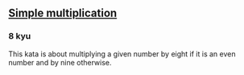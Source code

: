 <h2><a href=https://www.codewars.com/kata/583710ccaa6717322c000105/train/java target="_blank">Simple multiplication</a></h2><h3>8 kyu</h3><p>This kata is about multiplying a given number by eight if it is an even number and by nine otherwise.</p>